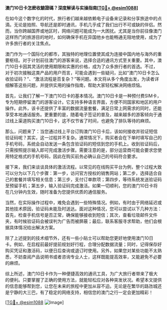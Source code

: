 **澳门10日卡怎麽收驗證碼？深度解读与实操指南[[TG💪+ @esim1088](https://t.me/s/esim1088)]**

在如今这个数字化的时代，旅行者们越来越依赖电子设备来记录和分享旅途中的点滴。无论是拍照、导航还是即时通讯，手机几乎成了我们出行不可或缺的伴侣。然而，当你跨越国界或地区时，网络问题可能成为一大困扰。尤其是当你前往像澳门这样热门的旅游目的地时，如何确保手机在异国他乡也能畅通无阻地使用，成为了许多旅行者的关注焦点。

澳门作为一个国际化的都市，其独特的地理位置使其成为连接中国内地与海外的重要枢纽。对于计划前往澳门的游客来说，选择合适的通讯方式至关重要。其中，澳门10日卡因其灵活的使用期限和实惠的价格，成为了众多旅行者的首选。不过，对于初次接触这类产品的用户而言，可能会遇到一些疑问，比如“澳门10日卡怎么收验证码？”、“激活流程是否复杂？”等问题。本文将从多个角度出发，为读者详细解答这些问题，并提供实用的操作指南，帮助大家轻松解决网络烦恼。

首先，让我们了解一下澳门10日卡的基本情况。澳门10日卡是一种预付费SIM卡，专为短期停留澳门的游客设计。它支持多种语言界面，方便不同国家和地区的用户操作。此外，该卡还提供了丰富的数据流量套餐，满足日常上网需求的同时，还能享受本地通话服务。更重要的是，随着电子签证的普及，越来越多的游客倾向于通过线上渠道购买澳门10日卡，这不仅节省了时间，也避免了排队等待的麻烦。

那么，问题来了：当您通过线上平台订购澳门10日卡后，该如何接收并验证短信验证码呢？其实，这一过程并不复杂。通常情况下，购买者会在下单时填写自己的手机号码，系统会自动发送一条包含验证码的短信到您的手机上。收到验证码后，只需按照提示输入即可完成激活步骤。需要注意的是，部分运营商可能会要求您使用特定格式的手机号码，因此在购买前务必确认自己的号码符合要求。

接下来，我们来谈谈具体的激活流程。以常见的在线购买平台为例，整个过程大致可以分为以下几个步骤：第一步，访问官方授权的销售网站；第二步，选择适合自己的套餐并填写相关信息；第三步，支付订单款项；第四步，等待系统发送验证码至预留手机；第五步，输入验证码完成激活。如果一切顺利，您的澳门10日卡将在几分钟内生效，随时准备为您提供优质的通信服务。

当然，在实际操作过程中，难免会遇到一些特殊情况。例如，有时由于网络延迟或其他技术原因，验证码未能及时送达。面对这种情况，您可以尝试以下几种方法：首先，检查手机信号是否正常，确保能够接收到短信；其次，查看垃圾邮件文件夹，有时候验证码会被误判为广告而被屏蔽；最后，联系客服寻求帮助，他们会根据具体情况给出解决方案。

除了上述提到的技术细节外，还有一些小贴士可以帮助您更好地使用澳门10日卡。例如，在启程前最好提前规划好行程，合理分配数据流量；同时，记得保存好购买凭证和激活码，以便日后查询或退订时使用。另外，如果您对某些功能不太熟悉，不妨查阅产品说明书或者咨询专业人士，这样既能提高效率，又能避免不必要的麻烦。

综上所述，澳门10日卡作为一种便捷高效的通讯工具，为广大旅行者带来了极大的便利。只要掌握了正确的使用方法，就能轻松应对各种突发状况。希望本文提供的信息能够帮到您，让您在未来的旅程中更加从容不迫。无论是在繁华的路氹城还是宁静的大三巴，有了稳定的网络支持，相信您的澳门之行一定会更加精彩！

[[TG💪+ @esim1088](https://t.me/s/esim1088) ![Image](https://i.postimg.cc/4NQfJmqS/Snipaste-2025-05-13-00-14-12.png)]